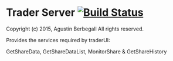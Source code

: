 # Trader Server [![Build Status](https://drone.io/github.com/aberbegall/traderServer/status.png)](https://drone.io/github.com/aberbegall/traderServer/latest)

Copyright (c) 2015, Agustin Berbegall
All rights reserved.

Provides the services required by traderUI:

GetShareData, GetShareDataList, MonitorShare & GetShareHistory

